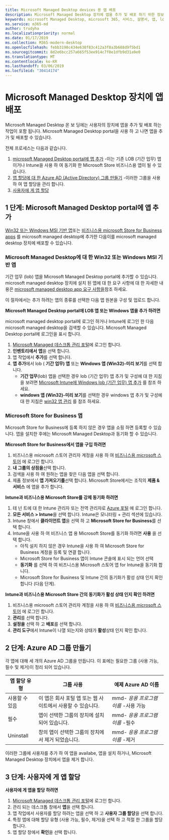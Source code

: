```yaml
---
title: Microsoft Managed Desktop devices 용 앱 배포
description: Microsoft Managed Desktop 장치에 앱을 추가 및 배포 하기 위한 정보
keywords: microsoft Managed Desktop, microsoft 365, 서비스, 설명서, 앱, lob (기간 업무) 앱, 업무용 앱
ms.service: m365-md
author: trudyha
ms.localizationpriority: normal
ms.date: 01/17/2019
ms.collection: M365-modern-desktop
ms.openlocfilehash: febb3198c434e638f83c412a3f8a3b688d9f5bd1
ms.sourcegitcommit: 8d2e6bcc257a665f53ee914c7f0e1dfb9d31a9e0
ms.translationtype: MT
ms.contentlocale: ko-KR
ms.lasthandoff: 03/06/2019
ms.locfileid: "30414174"
---
```

# <a name="deploy-apps-to-microsoft-managed-desktop-devices"></a>Microsoft Managed Desktop 장치에 앱 배포
Microsoft Managed Desktop 온 보 딩에는 사용자의 장치에 앱을 추가 및 배포 하는 작업이 포함 됩니다. Microsoft Managed Desktop portal을 사용 하 고 나면 앱을 추가 및 배포할 수 있습니다. 

전체 프로세스는 다음과 같습니다.
1. [microsoft Managed Desktop portal에 앱 추가](#1) -이는 기존 LOB (기간 업무) 앱 이거나 Intune을 사용 하 여 동기화 한 Microsoft Store 비즈니스용 앱이 될 수 있습니다. 
2. [앱 할당에 대 한 Azure AD (Active Directory) 그룹 만들기](#2) -이러한 그룹을 사용 하 여 앱 할당을 관리 합니다.
3. [사용자에 게 앱 할당](#3)

<span id="1" />

## <a name="step-1-add-apps-to-microsoft-managed-desktop-portal"></a>1 단계: Microsoft Managed Desktop portal에 앱 추가
[Win32 또는 Windows MSI 기반 앱](#lob-apps)또는 [비즈니스용 microsoft Store for Business apps](#msfb-apps) 를 microsoft managed desktop에 추가한 다음이를 microsoft managed desktop 장치에 배포할 수 있습니다.

<span id="lob-apps">

###  <a name="win32-or-windows-msi-based-apps-to-microsoft-managed-desktop"></a>Microsoft Managed Desktop에 대 한 Win32 또는 Windows MSI 기반 앱

기간 업무 (lob) 앱을 Microsoft Managed Desktop portal에 추가할 수 있습니다. microsoft managed desktop 장치에 설치 된 앱에 대 한 요구 사항에 대 한 자세한 내용은 [microsoft managed desktop app 요구 사항을](https://docs.microsoft.com/microsoft-365/managed-desktop/service-description/mmd-app-requirements)참조 하세요.

이 절차에서는 추가 하려는 앱의 종류를 선택한 다음 앱 원본을 구성 및 업로드 합니다. 

**Microsoft Managed Desktop portal에 LOB 앱 또는 Windows 앱을 추가 하려면**

microsoft managed desktop portal에 로그인 하거나 Intune에 로그인 한 다음 microsoft managed desktop을 검색할 수 있습니다. Microsoft Managed Desktop portal에 로그인을 표시 합니다. 

1.  [Microsoft Managed 데스크톱 관리 포털](http://aka.ms/mmdportal)에 로그인 합니다. 
2.  **인벤토리에서** **앱**을 선택 합니다.
3.  앱 작업에서 **추가**를 선택 합니다.
4.  **앱 추가**에서 lob ( **기간 업무) 앱** 또는 **Windows 앱 (Win32)-미리 보기**를 선택 합니다.
    - **기간 업무**(lob) 앱을 선택한 경우 lob (기간 업무) 앱 추가 및 구성에 대 한 지침을 보려면 [Microsoft Intune에 Windows lob (기간 업무) 앱 추가](https://docs.microsoft.com/intune/lob-apps-windows) 를 참조 하세요.
    - **windows 앱 (Win32)-미리 보기**를 선택한 경우 windows 앱 추가 및 구성에 대 한 지침은 [win32 앱 관리](https://docs.microsoft.com/intune/apps-win32-app-management) 를 참조 하세요.

<span id="msfb-apps">

### <a name="microsoft-store-for-business-apps"></a>Microsoft Store for Business 앱
Microsoft Store for Business에 등록 하지 않은 경우 앱을 쇼핑 하면 등록할 수 있습니다. 앱을 설치한 후에는 Microsoft Managed Desktop과 동기화 할 수 있습니다. 

**Microsoft Store for Business에서 앱을 구입 하려면**

1. 비즈니스용 microsoft 스토어 관리자 계정을 사용 하 여 [비즈니스용 microsoft 스토어](https://businessstore.microsoft.com) 에 로그인 합니다.
2. **내 그룹의 상점을**선택 합니다.
3. 검색을 사용 하 여 원하는 앱을 찾은 다음 앱을 선택 합니다.
4. 제품 정보에서 **앱 가져오기를**선택 합니다. Microsoft Store에서는 조직의 **제품 & 서비스** 에 앱을 추가 합니다.

**Intune과 비즈니스용 Microsoft Store를 강제 동기화 하려면**
1. 테 넌 트에 대 한 Intune 관리자 또는 전역 관리자로 [Azure 포털](https://portal.azure.com/) 에 로그인 합니다.
2. **모든 서비스 > Intune**을 선택 합니다. Intune은 모니터링 + 관리 섹션에 있습니다.
3. Intune 창에서 **클라이언트 앱**을 선택 하 고 **Microsoft Store for Business**를 선택 합니다.
4. Intune을 사용 하 여 비즈니스 앱 용 Microsoft Store를 동기화 하려면 **사용** 을 선택 합니다.
    - 아직 설치 하지 않은 경우 Intune을 사용 하 여 Microsoft Store for Business 계정을 등록 및 연결 합니다.
    - Microsoft Store for Business 앱이 Intune 콘솔에 표시 되는 언어 선택
    - **동기화** 를 선택 하 여 비즈니스용 Microsoft 스토어 앱 for Intune을 동기화 합니다.
    - Microsoft Store for Business 및 Intune 간의 동기화가 활성 상태 인지 확인 합니다 (다음 단계). 

**Intune과 비즈니스용 Microsoft Store 간의 동기화가 활성 상태 인지 확인 하려면**
1. 비즈니스용 microsoft 스토어 관리자 계정을 사용 하 여 [비즈니스용 microsoft 스토어](https://businessstore.microsoft.com) 에 로그인 합니다.
2. **관리**를 선택 합니다.
3. **설정을** 선택 하 고 **배포**를 선택 합니다.
4. **관리 도구**에서 Intune이 나열 되는지와 상태가 **활성**상태 인지 확인 합니다.  

<span id="2" />

## <a name="step-2-create-azure-ad-groups"></a>2 단계: Azure AD 그룹 만들기

각 앱에 대해 세 개의 Azure AD 그룹을 만듭니다. 이 표에는 필요한 그룹 (사용 가능, 필수 및 제거)이 정리 되어 있습니다. 

앱 할당 유형 |   그룹 사용   | 예제 Azure AD 이름
--- | --- | ---
사용할 수 있음 |  이 앱은 회사 포털 앱 또는 웹 사이트에서 사용할 수 있습니다. | mmd- *응용 프로그램 이름* -사용 가능
필수 |  앱이 선택한 그룹의 장치에 설치 되어 있습니다. | mmd- *응용 프로그램 이름* -필수
Uninstall |  창의 앱이 선택한 그룹의 장치에서 제거 되었습니다. | mmd- *응용 프로그램 이름* -제거

이러한 그룹에 사용자를 추가 하 여 앱을 availabe, 앱을 설치 하거나, Microsoft Managed Desktop 장치에서 앱을 제거 합니다. 

<span id="3" />

## <a name="step-3-assign-apps-to-your-users"></a>3 단계: 사용자에 게 앱 할당

**사용자에 게 앱을 할당 하려면**

1. [Microsoft Managed 데스크톱 관리 포털](http://aka.ms/mmdportal)에 로그인 합니다.
2. 관리 되는 데스크톱 창에서 **앱**을 선택 합니다.
3. 앱 작업에서 사용자를 할당 하려는 앱을 선택 하 고 **사용자 그룹 할당**을 선택 합니다.
4. 특정 앱에 대해 할당 유형 (사용 가능, 필수, 제거)을 선택 하 고 적절 한 그룹을 할당 합니다.
5. 앱 할당 창에서 **확인**을 선택 합니다.

<!--# Preparing apps for Microsoft Managed Desktop

This topic is the target for 2 "Learn more" links in the Admin Portal (aka.ms/app-overview;app-package); also target for link from Online resources (aka.ms/app-overviewmmd-app-prep) do not delete.

Applications: supported/onboard/deployment
 
Microsoft and Microsoft Managed Desktop customers have equally critical, yet different responsibilities around applications used with Microsoft Managed Desktop.

## Microsoft responsibilities
**Office 365 apps**
Microsoft will provide full service for the deployment, update, and support of specific Office 365 apps. All users will receive the base set of Office 365 click to run, 64 bit version of applications included in the device’s image so that a user can quickly become productive. The Project and Visio applications in of the Office 365 suite are licensed separately.  Microsoft Managed Desktop will provide deployment groups allowing the IT Administrator to manage licenses and deploy these applications appropriately for their organization. Microsoft will support end users of these applications through the Microsoft Managed Desktop Support channels.

**Line-of-business apps**
Microsoft provides tooling for IT Administrators to manage and deploy their line-of-business (LOB) applications to end users as a part of the Intune product. Microsoft will support application deployment issues as detailed in [Line-of-business applications](#line-of-business-applications) 

**Deploy with Intune**
Intune will be linked to the **Microsoft Store for Business** during Microsoft Managed Desktop onboarding allowing procured apps to be deployed through Intune. Microsoft will also deploy the web-based version of the Company Portal to end users so that IT Administrators can provide a self-service experience for end users.

**App management**
Microsoft may identify restricted applications which are not suitable for the modern workplace because of their system impact. When such an application is identified Microsoft will notify the customer and that application will need to be removed from the tenant. 

For more information on restricted app behaviors and app requirements, see [Microsoft Managed Desktop app requirements](../service-description/mmd-app-requirements.md)

## Customer responsibilities
The Office 365 Suite is core to Microsoft’s productivity offerings and is included in the Microsoft 365 License for all Microsoft Managed Desktop users. While Microsoft deploys, updates, and supports Office Applications to Microsoft Managed Desktop Devices there are still some areas for which the customer is responsible.
- **Assign licenses** - Customers are responsible for assigning the appropriate licenses to end users for Office 365. 
- **Add users to security groups** - For customers with users who need Project or Visio, the IT administrator must add those users to the appropriate deployment groups. IT administrators are also responsible for managing end of life for those users. 
- **Deploy Office 365 Add Ons** - Customers are responsible for deploying any plugins to the Office 365 suite which are deemed necessary. 

Since line-of-business (LOB) apps are unique for each customer, customers are responsible for managing all applications within their organization not deployed by Microsoft. This includes:
- Deciding which apps are needed and who needs them
- Assigning apps to those users
- Create and maintain Azure Active Directory (AD) groups for managing app assignments 

The customer must upload LOB apps to Intune. They are then responsible for deploying, updating, and decommissioning those applications over their respective lifecycles, as well as managing support for these apps for their users.

## Office applications
As part of the Microsoft 365 E5 license, Office 365 Standard Suite (64 Bit) is deployed by Microsoft. 

For details, see [Microsoft Managed Desktop technologies](../intro/technologies.md) <!--- and the other applications licensed under Office 365 E5 may be deployed by the customer using Intune’s deployment tools.

## Line-of-business applications
This table summarizes responsibilities across the different phases for line-of-business (LOB) applications. 

Application work items |    Customer    | Microsoft
--- | --- | ---
**Onboarding apps** |  |
Identify applications needed for targeted user groups   | ![yes](images/checkmark.png)  |
Create and manage Azure AD groups for app deployment | ![yes](images/checkmark.png) |   
**App Packaging** |  |
Package apps to meet Intune deployment standards |  ![yes](images/checkmark.png) |  
Upload apps to Intune | ![yes](images/checkmark.png)     |
Test apps in Microsoft Managed Desktop environment |    ![yes](images/checkmark.png) |  
Test apps with end users    | ![yes](images/checkmark.png) |    
**Deployment** | |
Manage and assign users to applications  | ![yes](images/checkmark.png)  |
Intune deployment tools delivers application to remote clients| |   ![yes](images/checkmark.png)
Identify and deploy application updates through Intune | ![yes](images/checkmark.png)    |
Unistall and remove applications when they have been retired    | ![yes](images/checkmark.png) |    
**Management** | |
Procure and assign licenses |   ![yes](images/checkmark.png)     |
Provide end-user support for line-of-business apps  | ![yes](images/checkmark.png) |
Manage app settings remotely    | ![yes](images/checkmark.png) |

For information on LOB application requirements, see [Microsoft Managed Desktop application requirements](../service-description/mmd-app-requirements.md)


## Intune application deployment
Application management can be handled through the Microsoft Managed Desktop Admin portal, or through the Intune portal. Intune’s app management portal shows applications deployed for Windows, Android, and iOS. Microsoft Managed Desktop Admin portal limits the view to Windows 10 applications. Both are available through the Azure Portal. 
* [Intune app management basics](https://docs.microsoft.com/intune/app-management)
* [Add apps to Intune](https://docs.microsoft.com/intune/app-management)
   * [Add a line-of-business App](https://docs.microsoft.com/intune/lob-apps-windows)
   * [Add Win32 apps to Intune](https://docs.microsoft.com/intune/apps-win32-app-management)
   * [Add web applications](https://docs.microsoft.com/intune/web-app)
* [Deploy apps](https://docs.microsoft.com/intune/apps-deploy)
   * [Deploy apps to Windows 10](https://docs.microsoft.com/intune/apps-windows-10-app-deploy)
* Company Portal
   * [Deploy the Company Portal](https://docs.microsoft.com/intune/store-apps-company-portal-app)
   * [Configure the Company Portal app](https://docs.microsoft.com/intune/company-portal-app)-->